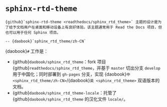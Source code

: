 # `sphinx-rtd-theme`

```{epigraph}
{github}`sphinx-rtd-theme <readthedocs/sphinx_rtd_theme>` 主题的设计是为了给予文档用户在桌面和移动设备上有良好体验。该主题通常用于 Read the Docs 项目，但也可以用于任何 Sphinx 项目。

-- {daobook}`sphinx_rtd_theme/zh-CN`
```

{daobook}`#` 工作是：

- {github}`daobook/sphinx_rtd_theme`：fork 项目 {github}`readthedocs/sphinx_rtd_theme`，并基于 `master` 切出分支 `develop` 用于中国化；同时部署到 `gh-pages` 分支，实现 {daobook}`中 <sphinx_rtd_theme/zh-CN>`/{daobook}`英 <sphinx_rtd_theme>` 双语版本的文档。
- {github}`daobook/sphinx_rtd_theme-locale`：托管了 {github}`daobook/sphinx_rtd_theme` 的汉化文件 `locale/`。

